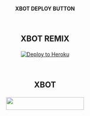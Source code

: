 <p align="center"><b>XBOT DEPLOY BUTTON</b></p>

<p align="center">&nbsp;</p>

## <p align="center">XBOT REMIX</p>

<p align="center"><a href="https://heroku.com/deploy?template=https://github.com/X-Newbie/XBot-Remix/tree/x-sql-extended"> <img src="https://www.herokucdn.com/deploy/button.svg" alt="Deploy to Heroku" /></a></p>

<p align="center">&nbsp;</p>

## <p align="center">XBOT</p>

<p align="center"><a href="https://heroku.com/deploy?template=https://github.com/X-Newbie/XBOT/tree/sql-extended"> <img src="https://img.shields.io/badge/Deploy%20To%20Heroku-blueviolet?style=for-the-badge&logo=heroku" width="210" height="34.45" /></a></p>
